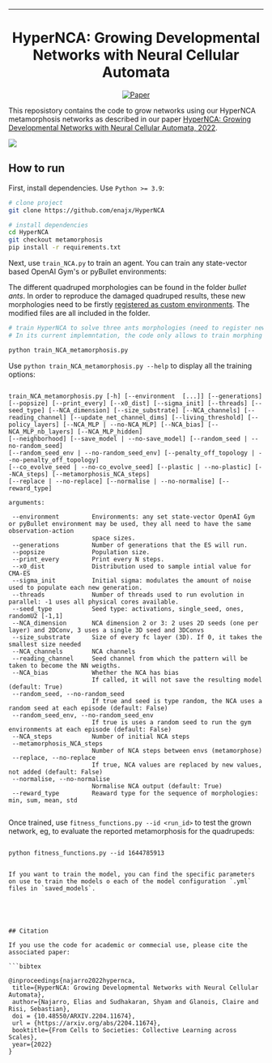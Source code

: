 
---

<div align="center">    
 
# HyperNCA: Growing Developmental Networks with Neural Cellular Automata

[![Paper](https://img.shields.io/badge/paper-arxiv.2204.11674-B31B1B.svg)](https://arxiv.org/abs/2204.11674)

</div>
 
This reposistory contains the code to grow networks using our HyperNCA metamorphosis networks as described in our paper [HyperNCA: Growing Developmental Networks  with Neural Cellular Automata, 2022](https://arxiv.org/abs/2204.11674).

<!-- 
<p align="center">
  <img src="images/carsmallest.gif" />
</p> -->
![](images/metamorphosis.png)


## How to run 
<!-- <img src="http://www.sciweavers.org/tex2img.php?eq=%20%5Csqrt%7Bab%7D%20&bc=White&fc=Black&im=tif&fs=12&ff=arev&edit=0" align="center" border="0" alt=" \sqrt{ab} " width="" height="" /> -->
First, install dependencies. Use `Python >= 3.9`:
```bash
# clone project   
git clone https://github.com/enajx/HyperNCA   

# install dependencies   
cd HyperNCA 
git checkout metamorphosis
pip install -r requirements.txt
 ```   
 Next, use `train_NCA.py` to train an agent. You can train any state-vector based OpenAI Gym's or pyBullet environments:

The different quadruped morphologies can be found in the folder *bullet ants*. In order to 
reproduce the damaged quadruped results, these new morphologies need to be firstly [registered as custom environments](https://github.com/openai/gym/wiki/Environments). The modified files are all included in the folder.


 ```bash
# train HyperNCA to solve three ants morphologies (need to register new ant morphologies first):
# In its current implemntation, the code only allows to train morphing between environments with observation-action spaces of the same size but this could easily be changed.

python train_NCA_metamorphosis.py

```

 Use `python train_NCA_metamorphosis.py --help` to display all the training options:


 ```

train_NCA_metamorphosis.py [-h] [--environment  [...]] [--generations] [--popsize] [--print_every] [--x0_dist] [--sigma_init] [--threads] [--seed_type] [--NCA_dimension] [--size_substrate] [--NCA_channels] [--reading_channel] [--update_net_channel_dims] [--living_threshold] [--policy_layers] [--NCA_MLP | --no-NCA_MLP] [--NCA_bias] [--NCA_MLP_nb_layers] [--NCA_MLP_hidden]
[--neighborhood] [--save_model | --no-save_model] [--random_seed | --no-random_seed]
[--random_seed_env | --no-random_seed_env] [--penalty_off_topology | --no-penalty_off_topology]
[--co_evolve_seed | --no-co_evolve_seed] [--plastic | --no-plastic] [--NCA_steps] [--metamorphosis_NCA_steps]
[--replace | --no-replace] [--normalise | --no-normalise] [--reward_type]

arguments:
  
  --environment         Environments: any set state-vector OpenAI Gym or pyBullet environment may be used, they all need to have the same observation-action
                        space sizes.
  --generations         Number of generations that the ES will run.
  --popsize             Population size.
  --print_every         Print every N steps.
  --x0_dist             Distribution used to sample intial value for CMA-ES
  --sigma_init          Initial sigma: modulates the amount of noise used to populate each new generation.
  --threads             Number of threads used to run evolution in parallel: -1 uses all physical cores available.
  --seed_type           Seed type: activations, single_seed, ones, randomU2 [-1,1]
  --NCA_dimension       NCA dimension 2 or 3: 2 uses 2D seeds (one per layer) and 2DConv, 3 uses a single 3D seed and 3DConvs
  --size_substrate      Size of every fc layer (3D). If 0, it takes the smallest size needed
  --NCA_channels        NCA channels
  --reading_channel     Seed channel from which the pattern will be taken to become the NN weigths.
  --NCA_bias            Whether the NCA has bias
                        If called, it will not save the resulting model (default: True)
  --random_seed, --no-random_seed
                        If true and seed is type random, the NCA uses a random seed at each episode (default: False)
  --random_seed_env, --no-random_seed_env
                        If true is uses a random seed to run the gym environments at each episode (default: False)
  --NCA_steps           Number of initial NCA steps
  --metamorphosis_NCA_steps
                        Number of NCA steps between envs (metamorphose)
  --replace, --no-replace
                        If true, NCA values are replaced by new values, not added (default: False)
  --normalise, --no-normalise
                        Normalise NCA output (default: True)
  --reward_type         Reaward type for the sequence of morphologies: min, sum, mean, std


```

Once trained, use `fitness_functions.py --id <run_id>` to test the grown network, eg, to evaluate the reported metamorphosis for the quadrupeds:
 ```

python fitness_functions.py --id 1644785913


If you want to train the model, you can find the specific parameters on use to train the models o each of the model configuration `.yml` files in `saved_models`. 





## Citation   

If you use the code for academic or commecial use, please cite the associated paper:

```bibtex

@inproceedings{najarro2022hypernca,
  title={HyperNCA: Growing Developmental Networks with Neural Cellular Automata},
  author={Najarro, Elias and Sudhakaran, Shyam and Glanois, Claire and Risi, Sebastian},
  doi = {10.48550/ARXIV.2204.11674},
  url = {https://arxiv.org/abs/2204.11674},
  booktitle={From Cells to Societies: Collective Learning across Scales},
  year={2022}
}


```   
